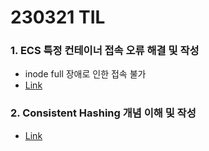 # 230321 TIL
### 1. ECS 특정 컨테이너 접속 오류 해결 및 작성
* inode full 장애로 인한 접속 불가
* [Link](https://www.devops-eljoe.com/b1964597-82bc-43a3-a003-16586bd03658)
### 2. Consistent Hashing 개념 이해 및 작성
* [Link](https://www.devops-eljoe.com/6ef27a03-ca45-4a83-8950-fc0affb5401c)